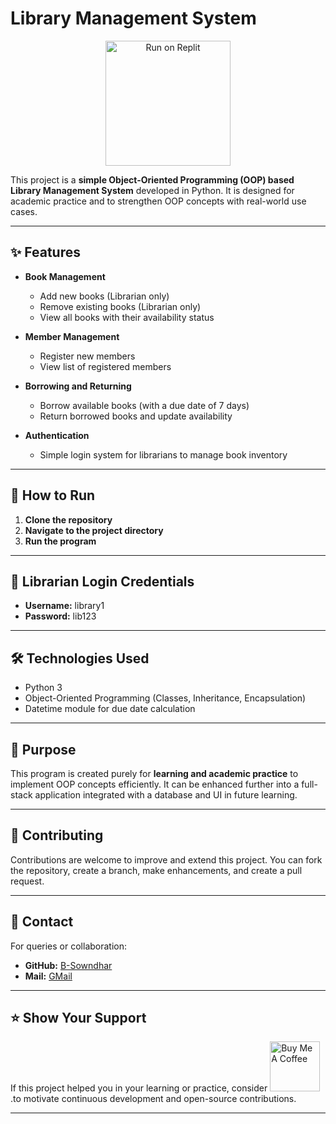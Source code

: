 # Library Management System  
<p align="center">
  <a href="https://replit.com/@bsowndhar/Library-Management-System" target="_blank">
    <img src="https://img.shields.io/badge/Replit-Run%20Here-blue?logo=replit&logoColor=white" alt="Run on Replit" width="200">
  </a>
</p>


This project is a **simple Object-Oriented Programming (OOP) based Library Management System** developed in Python. It is designed for academic practice and to strengthen OOP concepts with real-world use cases.

---

## ✨ Features

- **Book Management**
  - Add new books (Librarian only)
  - Remove existing books (Librarian only)
  - View all books with their availability status

- **Member Management**
  - Register new members
  - View list of registered members

- **Borrowing and Returning**
  - Borrow available books (with a due date of 7 days)
  - Return borrowed books and update availability

- **Authentication**
  - Simple login system for librarians to manage book inventory

---

## 🚀 How to Run

1. **Clone the repository**
2. **Navigate to the project directory**
3. **Run the program**

---

## 🔐 Librarian Login Credentials

- **Username:** library1
- **Password:** lib123

---

## 🛠️ Technologies Used

- Python 3
- Object-Oriented Programming (Classes, Inheritance, Encapsulation)
- Datetime module for due date calculation

---

## 🎯 Purpose

This program is created purely for **learning and academic practice** to implement OOP concepts efficiently. It can be enhanced further into a full-stack application integrated with a database and UI in future learning.

---


## 🤝 Contributing

Contributions are welcome to improve and extend this project. You can fork the repository, create a branch, make enhancements, and create a pull request.

---

## 📧 Contact

For queries or collaboration:

- **GitHub:** [B-Sowndhar](https://github.com/B-Sowndhar)
- **Mail:** [GMail](bsowndhar703@gmail.com)

---

## ⭐️ Show Your Support

If this project helped you in your learning or practice, consider <a href="https://www.buymeacoffee.com/b_sowndhar" target="_blank">
  <img src="https://cdn.buymeacoffee.com/buttons/v2/default-yellow.png" alt="Buy Me A Coffee" width="80" >
</a>
 .to motivate continuous development and open-source contributions.


---



